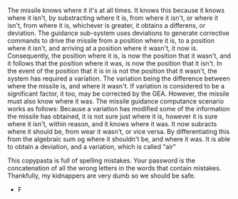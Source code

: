 The missile knows where it it's at all times. It knows this because it knows where it isn't, by substracting where it is, from where it isn't, or where it isn't, from where it is, whichever is greater, it obtains a differens, or deviation. The guidance sub-system uses deviations to generate corrective commands to drive the missile from a position where it is, to a position where it isn't, and arriving at a position where it wasn't, it now is. Consequently, the position where it is, is now the position that it wasn't, and it follows that the position where it was, is now the position that it isn't. In the event of the position that it is in is not the position that it wasn't, the system has required a variation. The variation being the difference between where the missile is, and where it wasn't. If variation is considered to be a significant factor, it too, may be corrected by the GEA. However, the missile must also know where it was. The missile guidance computance scenario works as follows: Because a variation has modified some of the information the missile has obtained, it is not sure just where it is, however it is sure where it isn't, within reason, and it knows where it was. It now subracts where it should be, from wear it wasn't, or vice versa. By differentiating this from the algebraic sum og where it shouldn't be, and where it was. It is able to obtain a deviation, and a variation, which is called "air"


This copypasta is full of spelling mistakes. Your password is the concatenation of all the wrong letters in the words that contain mistakes. Thankfully, my kidnappers are very dumb so we should be safe.

- F